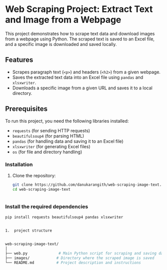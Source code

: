 # Web Scraping Project: Extract Text and Image from a Webpage

This project demonstrates how to scrape text data and download images from a webpage using Python. The scraped text is saved to an Excel file, and a specific image is downloaded and saved locally. 

## Features

- Scrapes paragraph text (`<p>`) and headers (`<h2>`) from a given webpage.
- Saves the extracted text data into an Excel file using `pandas` and `xlsxwriter`.
- Downloads a specific image from a given URL and saves it to a local directory.

## Prerequisites

To run this project, you need the following libraries installed:

- `requests` (for sending HTTP requests)
- `beautifulsoup4` (for parsing HTML)
- `pandas` (for handling data and saving it to an Excel file)
- `xlsxwriter` (for generating Excel files)
- `os` (for file and directory handling)

### Installation

1. Clone the repository:
   ```bash
   git clone https://github.com/danukarangith/web-scraping-image-text.git
   cd web-scraping-image-text
 
### Install the required dependencies
```bash
pip install requests beautifulsoup4 pandas xlsxwriter


1.  project structure

 
web-scraping-image-text/
│
├── web.py              # Main Python script for scraping and saving data
├── images/            # Directory where the scraped image is saved
└── README.md          # Project description and instructions

